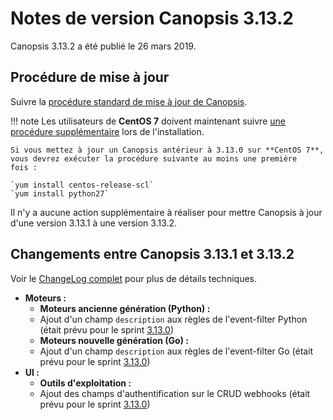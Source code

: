 # Notes de version Canopsis 3.13.2

Canopsis 3.13.2 a été publié le 26 mars 2019.

## Procédure de mise à jour

Suivre la [procédure standard de mise à jour de Canopsis](../guide-administration/mise-a-jour/index.md).

!!! note
    Les utilisateurs de **CentOS 7** doivent maintenant suivre [une procédure supplémentaire](../guide-administration/installation/installation-paquets.md#sur-centos-7) lors de l'installation.

    Si vous mettez à jour un Canopsis antérieur à 3.13.0 sur **CentOS 7**, vous devrez exécuter la procédure suivante au moins une première fois :

    `yum install centos-release-scl`  
    `yum install python27`

Il n'y a aucune action supplémentaire à réaliser pour mettre Canopsis à jour d'une version 3.13.1 à une version 3.13.2.

## Changements entre Canopsis 3.13.1 et 3.13.2

Voir le [ChangeLog complet](https://git.canopsis.net/canopsis/canopsis/blob/develop/CHANGELOG.md) pour plus de détails techniques.

*  **Moteurs :**
    *  **Moteurs ancienne génération (Python) :**
      *  Ajout d'un champ `description` aux règles de l'event-filter Python (était prévu pour le sprint [3.13.0](3.13.0.md))
    *  **Moteurs nouvelle génération (Go) :**
      *  Ajout d'un champ `description` aux règles de l'event-filter Go (était prévu pour le sprint [3.13.0](3.13.0.md))
*  **UI :**
    *  **Outils d'exploitation :**
      *  Ajout des champs d'authentification sur le CRUD webhooks (était prévu pour le sprint [3.13.0](3.13.0.md))
